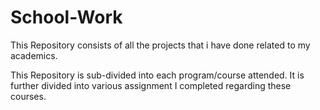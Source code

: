 # School-Work
This Repository consists of all the projects that i have done related to my academics.

This Repository is sub-divided into each program/course attended. It is further divided into various assignment I completed regarding these courses.